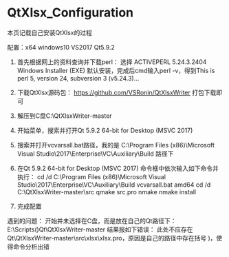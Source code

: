 # QtXlsx_Configuration
本页记载自己安装QtXlsx的过程

配置：x64 windows10 VS2017 Qt5.9.2

1.	首先根据网上的资料查询并下载perl：
	选择	ACTIVEPERL
	    5.24.3.2404
	    Windows Installer (EXE)
	默认安装，完成后cmd输入perl -v，得到This is perl 5, version 24, subversion 3 (v5.24.3)...

2.	下载QtXlsx源码包：
	https://github.com/VSRonin/QtXlsxWriter 打包下载即可

3.	解压到C盘C:\QtXlsxWriter-master

4.	开始菜单，搜索并打开Qt 5.9.2 64-bit for Desktop (MSVC 2017)

5.	搜索并打开vcvarsall.bat路径，我的是 C:\Program Files (x86)\Microsoft Visual Studio\2017\Enterprise\VC\Auxiliary\Build 路径下

6.	在Qt 5.9.2 64-bit for Desktop (MSVC 2017) 命令框中依次输入如下命令并执行：
	cd /d C:\Program Files (x86)\Microsoft Visual Studio\2017\Enterprise\VC\Auxiliary\Build
	vcvarsall.bat amd64
	cd /d C:\QtXlsxWriter-master\src
	qmake src.pro
	nmake
	nmake install
	
7.	完成配置

遇到的问题：
	开始并未选择在C盘，而是放在自己的Qt路径下：E:\Scripts()Qt\QtXlsxWriter-master
	结果报如下错误：
		此处不应存在Qt\QtXlsxWriter-master\src\xlsx\xlsx.pro，原因是自己的路径中存在括号 )，使得命令分析出错
